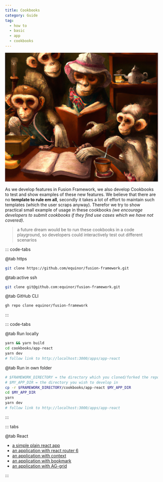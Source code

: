 ```yaml
---
title: Cookbooks
category: Guide
tag:
  - how to
  - basic
  - app
  - cookbooks
---
```


![CookBooks](./cookbook.png)

As we develop features in Fusion Framework, we also develop Cookbooks to test and show examples of these new features. We believe that there are no __template to rule em all__, secondly it takes a lot of effort to
maintain such templates (which the user scraps anyway). Therefor we try to show practical small example of usage in these cookbooks _(we encourage developers to submit cookbooks if they find use cases which we have not covered)_.

> a future dream would be to run these cookbooks in a code playground, so developers could interactively test out different scenarios


::: code-tabs

@tab https

```sh
git clone https://github.com/equinor/fusion-framework.git
```
@tab:active ssh

```sh
git clone git@github.com:equinor/fusion-framework.git
```
@tab GitHub CLI

```sh
gh repo clone equinor/fusion-framework
```

:::


::: code-tabs

@tab Run locally
```sh
yarn && yarn build
cd cookbooks/app-react
yarn dev
# follow link to http://localhost:3000/apps/app-react
```

@tab Run in own folder
```sh
# $FRAMEWORK_DIRECTORY = the directory which you cloned/forked the repo to
# $MY_APP_DIR = the directory you wish to develop in
cp -r $FRAMEWORK_DIRECTORY/cookbooks/app-react $MY_APP_DIR
cd $MY_APP_DIR
yarn
yarn dev
# follow link to http://localhost:3000/apps/app-react
```

:::

::: tabs

@tab React
- [a simple plain react app](https://github.com/equinor/fusion-framework/tree/main/cookbooks/app-react)
- [an application with react router 6](https://github.com/equinor/fusion-framework/tree/main/cookbooks/app-react-router)
- [an application with context](https://github.com/equinor/fusion-framework/tree/main/cookbooks/app-react-context)
- [an application with bookmark](https://github.com/equinor/fusion-framework/tree/main/cookbooks/app-react-bookmark)
- [an application with AG-grid](https://github.com/equinor/fusion-framework/tree/main/cookbooks/app-react-ag-grid)

:::

